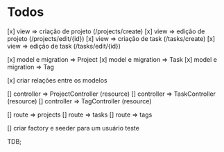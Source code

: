 # Todos

[x] view => criação de projeto (/projects/create)
[x] view => edição de projeto (/projects/edit/{id})
[x] view => criação de task (/tasks/create)
[x] view => edição de task (/tasks/edit/{id})

[x] model e migration => Project
[x] model e migration => Task
[x] model e migration => Tag

[x] criar relações entre os modelos

[] controller => ProjectController (resource)
[] controller => TaskController (resource)
[] controller => TagController (resource)

[] route => projects
[] route => tasks
[] route => tags

[] criar factory e seeder para um usuário teste

TDB;
